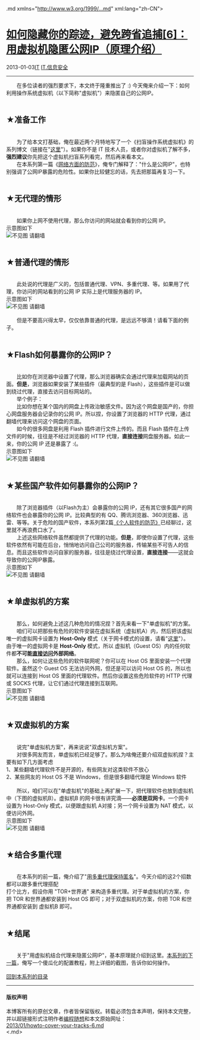 <!DOCTYPE.md>
.md xmlns="http://www.w3.org/1999/...md" xml:lang="zh-CN">
<head>
<meta http-equiv="Content-Type" content="text.md; charset=utf-8" />
<meta name="generator" content="Python script by program.think@gmail.com" />
<meta name="provider" content="program-think.blogspot.com" />
<link type="text/css" rel="stylesheet" href="../../css/program-think.css" />
<title>如何隐藏你的踪迹，避免跨省追捕[6]：用虚拟机隐匿公网IP（原理介绍） - 编程随想的博客</title>
</head>
<body>
<div id="main" style="width:100%;">
<h1><a href="../../index.md" title="回到首页">如何隐藏你的踪迹，避免跨省追捕[6]：用虚拟机隐匿公网IP（原理介绍）</a></h1>
<div class="post-info"><span class="date-header">2013-01-03</span><a href="../../tags/IT.md" class="tag">IT</a> <a href="../../tags/IT.E4BFA1E681AFE5AE89E585A8.md" class="tag">IT.信息安全</a> </div>
<hr>
<div class="post">
&#12288;&#12288;在多位读者的强烈要求下，本文终于隆重推出了 :) 今天俺来介绍一下：如何利用操作系统虚拟机（以下简称"虚拟机"）来隐匿自己的公网IP。<a name='more'></a><!--program-think--><br /><br /><h2>★准备工作</h2><br />&#12288;&#12288;为了给本文打基础，俺在最近两个月特地写了一个《扫盲操作系统虚拟机》的系列博文（链接在"<a href="../../2012/10/system-vm-0.md">这里</a>"）。如果你不是 IT 技术人员，或者你对虚拟机了解不多，<b>强烈建议</b>你先把这个虚拟机扫盲系列看完，然后再来看本文。<br />&#12288;&#12288;在本系列第一篇《<a href="../../2010/04/howto-cover-your-tracks-1.md">网络方面的防范</a>》，俺专门解释了："什么是公网IP"，也特别强调了公网IP暴露的危险性。如果你比较健忘的话，先去把那篇再复习一下。<br /><br /><h2>★无代理的情形</h2><br />&#12288;&#12288;如果你上网不使用代理，那么你访问的网站就会看到你的公网 IP。<br />示意图如下<br /><img src="../../images/2013/01/Ky0rYvcL-GXMW1VIFzPg_GGKs0IWNtfiuzkYUvLEzdFNCodugIfE-BiN9FW7AYYUrtKbugWlVrQs6aI7Y3eJVNP61MRsaBjthXAxhPDQXajAMWlWa6LguRZ-kBY" alt="不见图 请翻墙"><br /><br /><h2>★普通代理的情形</h2><br />&#12288;&#12288;此处说的代理是广义的，包括普通代理、VPN、多重代理、等。如果用了代理，你访问的网站看到的公网 IP 实际上是代理服务器的 IP。<br />示意图如下<br /><img src="../../images/2013/01/lkZjGLE-sd3KUXrB-SeMUPX2jSl3QlY7byT6i8SwLVsQBq_yQp8YgaNNRDrG3rt48oaxqjLAtays9MByzYNtzp-iSzJ-UVGakaWovLe1AHQzo8H-ifPHjPVgrd8" alt="不见图 请翻墙"><br /><br />&#12288;&#12288;但是不要高兴得太早，仅仅依靠普通的代理，是远远不够滴！请看下面的例子。<br /><br /><h2>★Flash如何暴露你的公网IP？</h2><br />&#12288;&#12288;比如你在浏览器中设置了代理，那么浏览器确实会通过代理来加载网站的页面。<b>但是</b>，浏览器如果安装了某些插件（最典型的是 Flash），这些插件是可以做到绕过代理，直接去访问目标网站的。<br />&#12288;&#12288;举个例子：<br />&#12288;&#12288;比如你想在某个国内的网盘上传政治敏感文件。因为这个网盘是国产的，你担心网盘服务器会记录你的公网 IP。所以捏，你设置了浏览器的 HTTP 代理，通过翻墙代理来访问这个网盘的页面。<br />&#12288;&#12288;如今的很多网盘是利用 Flash 插件进行文件上传的。而且 Flash 插件在上传文件的时候，往往是不经过浏览器的 HTTP 代理，<b>直接连接</b>网盘服务器。如此一来，你的公网 IP 还是暴露了 :(。<br />示意图如下<br /><img src="../../images/2013/01/LPdbpOzwgT_7h9MHALQ-3e9-jfwlCodpNduHegMvOks1YMIbW1BV9P5k6hcT2Qy-p-oylRNxLi5ysTco4mSuVTmzVK9xTo69Mhm548bjwYH7GaS1j2BJugqjZ-4" alt="不见图 请翻墙"><br /><br /><h2>★某些国产软件如何暴露你的公网IP？</h2><br />&#12288;&#12288;除了浏览器插件（以Flash为主）会暴露你的公网 IP，还有其它很多国产的网络软件也会暴露你的公网 IP。比较典型的有 QQ、腾讯浏览器、360浏览器、迅雷、等等。关于危险的国产软件，本系列第2篇<a href="../../2010/04/howto-cover-your-tracks-2.md">《个人软件的防范》</a>已经聊过，这里就不再浪费口水了。<br />&#12288;&#12288;上述这些网络软件虽然都提供了代理的功能。<b>但是</b>，即使你设置了代理，这些软件依然有可能在后台，悄悄地访问自己公司的服务器，传输某些不可告人的信息。而且这些软件访问自家的服务器，往往是绕过代理设置，<b>直接连接</b>——这就会导致你的公网IP暴露。<br />示意图如下<br /><img src="../../images/2013/01/7MASBpz1J59zvlSRizUzzm05eHvd7WyTtRonnqLkq_LTJhwNBYnq4c2PNnSQsVOSOiQPSEv05AVa17LRkRqFk-4JKFtpR22iorSc5esjENtmzP7TiM8p8XBhEKo" alt="不见图 请翻墙"><br /><br /><h2>★单虚拟机的方案</h2><br />&#12288;&#12288;那么，如何避免上述这几种危险的情况捏？首先来看一下"单虚拟机"的方案。<br />&#12288;&#12288;咱们可以把那些有危险的软件安装在虚拟系统（虚拟机A）内，然后把该虚拟唯一的虚拟网卡设置为 <b>Host-Only</b> 模式（关于网卡模式的设置，请看"<a href="../../2012/12/system-vm-5.md">这里</a>"）。由于唯一的虚拟网卡是 <b>Host-Only</b> 模式，所以 虚拟机（Guest OS）内的任何软件都<b>不可能<u>直接访问</u>外部网络</b>。<br />&#12288;&#12288;那么，如何让这些危险的软件联网呢？你可以在 Host OS 里面安装一个代理软件。虽然这个 Guest OS 无法访问外网，但还是可以访问 Host OS 的，所以也就可以连接到 Host OS 里面的代理软件。然后你设置这些危险软件的 HTTP 代理或 SOCKS 代理，让它们通过代理连接到互联网。<br />示意图如下<br /><img src="../../images/2013/01/mMOFO42Roq6rr1JcQ0Wo4UB96y-PlQYkbNQm3sqSYXfS2GB9Z_L7deTpRhwR5nknnuD3_r06TR0xNviXYcUCPaf2TJ12j28VOUyt_CKVYzr-vP-_asld7Ia113o" alt="不见图 请翻墙"><br /><br /><h2>★双虚拟机的方案</h2><br />&#12288;&#12288;说完"单虚拟机方案"，再来说说"双虚拟机方案"。<br />&#12288;&#12288;对很多网友而言，单虚拟机已经足够了。那么为啥俺还要介绍双虚拟机捏？主要有如下几方面考虑<br />1、某些翻墙代理软件不是开源的，有些网友对这类软件不放心<br />2、某些网友的 Host OS 不是 Windows，但是很多翻墙代理是 Windows 软件<br /><br />&#12288;&#12288;所以，咱们可以在"单虚拟机"的基础上再扩展一下，把代理软件也放到虚拟机中（下图的虚拟机B）。虚拟机B 的网卡很有讲究滴——<b>必须是双网卡</b>。一个网卡设置为 Host-Only 模式，以便跟虚拟机 A对接；另一个网卡设置为 NAT 模式，以便访问外网。<br />示意图如下<br /><img src="../../images/2013/01/EG-eA0wURF5rWkQGkl0Yq7lQjwaVkDoB1t_dSwTQf5GlDKdLcDrfBqzU1D2IrQ1dTAUcPqGLeL1369RDNijQ2jcEL6H40_dzehktsSfquNe6DmvO44U4PZF-kC0" alt="不见图 请翻墙"><br /><br /><h2>★结合多重代理</h2><br />&#12288;&#12288;在本系列的前一篇，俺介绍了"<a href="../../2012/03/howto-cover-your-tracks-5.md">用多重代理保持匿名</a>"。今天介绍的这2个招数都可以跟多重代理搭配<br />打个比方，假设你用 "TOR+世界通" 来构造多重代理。对于单虚拟机的方案，你把 TOR 和世界通都安装到 Host OS 即可；对于双虚拟机的方案，你把 TOR 和世界通都安装到 虚拟机B 即可。<br /><br /><h2>★结尾</h2><br />&#12288;&#12288;关于"用虚拟机结合代理来隐匿公网IP"，基本原理就介绍到这里。<a href="../../2013/01/howto-cover-your-tracks-7.md">本系列的下一篇</a>，俺写一个傻瓜化的配置教程，附上详细的截图，告诉你如何操作。<br /><br /><a href="../../2010/04/howto-cover-your-tracks-0.md#index">回到本系列的目录</a><div class="blogger-post-footer">
</div>
<hr>
<div class="copyright">
<h4>版权声明</h4>
本博客所有的原创文章，作者皆保留版权。转载必须包含本声明，保持本文完整，并以超链接形式注明作者<a href="mailto:program.think@gmail.com">编程随想</a>和本文原始网址：<br>
<a href="2013/01/howto-cover-your-tracks-6.md">2013/01/howto-cover-your-tracks-6.md</a>
</div>
</div>
</body>
<.md>
